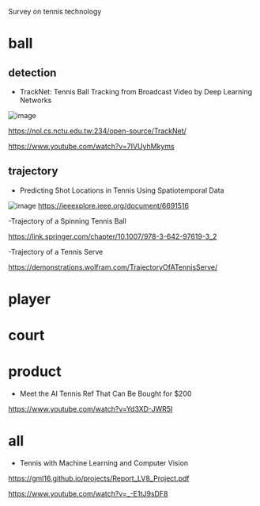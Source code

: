 Survey on tennis technology

# ball

## detection
- TrackNet: Tennis Ball Tracking from Broadcast Video by Deep Learning Networks

![image](https://user-images.githubusercontent.com/34574033/76029038-15389c80-5f77-11ea-9b0a-9232b9d29514.png)

https://nol.cs.nctu.edu.tw:234/open-source/TrackNet/

https://www.youtube.com/watch?v=7IVUyhMkyms

## trajectory

- Predicting Shot Locations in Tennis Using Spatiotemporal Data

![image](https://user-images.githubusercontent.com/34574033/76027831-aeb27f00-5f74-11ea-9d3b-1bf387aac686.png)
https://ieeexplore.ieee.org/document/6691516

-Trajectory of a Spinning Tennis Ball

https://link.springer.com/chapter/10.1007/978-3-642-97619-3_2

-Trajectory of a Tennis Serve

https://demonstrations.wolfram.com/TrajectoryOfATennisServe/

# player

# court

# product
- Meet the AI Tennis Ref That Can Be Bought for $200

https://www.youtube.com/watch?v=Yd3XD-JWR5I

# all
- Tennis with Machine Learning and Computer Vision

https://gml16.github.io/projects/Report_LV8_Project.pdf

https://www.youtube.com/watch?v=_-E1tJ9sDF8
